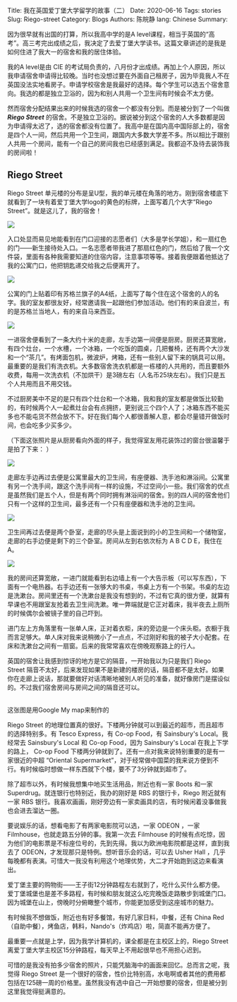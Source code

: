 Title: 我在英国爱丁堡大学留学的故事（二）
Date: 2020-06-16
Tags: stories
Slug: Riego-street
Category: Blogs
Authors: 陈皖静
lang: Chinese
Summary: <img src="/images/riego/riegostreet.jpg" alt="" class="headerimg"/>

因为很早就有出国的打算，所以我高中学的是A level课程，相当于英国的“高考”。高三考完出成绩之后，我决定了去爱丁堡大学读书。这篇文章讲述的是我是如何住进了我大一的宿舍和我的居住体验。

我的A level是由 CIE 的考试局负责的，八月份才出成绩。再加上个人原因，所以我申请宿舍申请得比较晚。当时也没想过要在外面自己租房子，因为毕竟我人不在英国没法实地看房子。申请学校宿舍是我最好的选择。每个学生可以选五个宿舍意向。我选的都是独立卫浴的，因为和别人共用一个卫生间有时候会不太方便。

然而宿舍分配结果出来的时候我选的宿舍一个都没有分到。而是被分到了一个叫做 ***Riego Street*** 的宿舍。不是独立卫浴的。据说被分到这个宿舍的人大多数都是因为申请得太迟了，选的宿舍都没有位置了。我高中是在国内高中国际部上的，宿舍是四个人一间，然后共用一个卫生间，跟国内大多数大学差不多。所以相比于跟别人共用一个房间，能有一个自己的房间我也已经感到满足。我都迫不及待去装饰我的房间啦！

## Riego Street
Riego Street 单元楼的分布是呈U型，我的单元楼在角落的地方。刚到宿舍楼底下就看到了一块有着爱丁堡大学logo的黄色的标牌，上面写着几个大字“Riego Street”。就是这儿了，我的宿舍！

![](/images/riego/riegostreet.jpg)

入口处显而易见地能看到在门口迎接的志愿者们（大多是学长学姐），和一扇红色的门——新生接待处入口。一名志愿者带我进了那扇红色的门，然后给了我一个文件袋，里面有各种我需要知道的住宿内容，注意事项等等。接着我便跟着他抵达了我的公寓门口，他把钥匙递交给我之后便离开了。

![](/images/riego/riegobuilding.jpg)

公寓的门上贴着印有苏格兰旗子的A4纸，上面写了每个住在这个宿舍的人的名字。我的室友都很友好，经常邀请我一起跟他们参加活动。他们有的来自波兰，有的是苏格兰当地人，有的来自马来西亚。

![](/images/riego/flatdoorflag.jpg)

一进宿舍便看到了一条大约十米的走廊，左手边第一间便是厨房。厨房还算宽敞，有四个灶台，一个水槽，一个冰箱，一个吃饭的圆桌，几把餐椅，还有两个大沙发和一个“茶几”。有烤面包机，微波炉，烤箱，还有一些别人留下来的锅具可以用。最重要的是我们有洗衣机。大多数宿舍洗衣机都是一栋楼的人共用的，而且要额外收费，每用一次洗衣机（不加烘干）是3磅左右（人名币25块左右）。我们只是五个人共用而且不用交钱。

不过厨房美中不足的是只有四个灶台和一个冰箱，我和我的室友都是做饭比较勤的，有时候两个人一起煮灶台会有点拥挤，更别说三个四个人了；冰箱东西不能买多也不能屯货不然会放不下。好在我们每个人都很善解人意，都会尽量错开做饭时间，也会吃多少买多少。

（下面这张照片是从厨房看向外面的样子，我觉得室友用花装饰过的窗台很温馨于是拍了下来： ）

![](/images/riego/kitchenwindowoutside.jpg)

走廊左手边再过去便是公寓里最大的卫生间，有座便器、洗手池和淋浴间。公寓里有另一个洗手间，跟这个洗手间有一样的设施，不过空间小一些。我们宿舍的优点是虽然我们是五个人，但是有两个同时拥有淋浴间的宿舍。别的四人间的宿舍他们只有一个这样的卫生间，最多还有一个只有座便器和洗手池的卫生间。

![](/images/riego/riegoflatlayout.jpg)

卫生间再过去便是两个卧室，走廊的尽头是上面说到的小的卫生间和一个储物室，走廊的右手边便是剩下的三个卧室。房间从左到右依次标为 A B C D E，我住在 A。

![](/images/riego/riegobedroomlayout.jpg)

我的房间还算宽敞，一进门就能看到右边墙上有一个大告示板（可以写东西），下面有一个电热器。右手边还有一张够大的书桌，书桌上方有一个书架。书桌的左边是洗漱台。房间里还有一个洗漱台是我没有想到的，不过有它真的很方便，就算有早课也不用跟室友抢着去卫生间洗漱。唯一弊端就是它正对着床，我半夜去上厕所的时候偶尔会被镜子里的自己吓到。

进门左上方角落里有一张单人床，正对着衣柜，床的旁边是一个床头柜。衣橱于我而言足够大。单人床对我来说稍微小了一点点，不过刚好和我的被子大小配套。在床和洗漱台之间有一扇窗。后来的我常常喜欢在傍晚观察路上的行人。

英国的宿舍让我感到惊讶的地方是它的隔音，一开始我以为只是我们 Riego Street 隔音不太好，后来发现如果不是新建的楼房的话，隔音都不是太好。如果你在走廊上说话，那就要做好对话清晰地被别人听见的准备，就好像房门是摆设似的。不过我们宿舍房间与房间之间的隔音还可以。

<img class="image">
  <img src="/images/riego/riegosurroundingsmap.png" alt="">
  <figcaption>这张图是用Google My map来制作的</figcaption>
</img>

Riego Street 的地理位置真的很好。下楼两分钟就可以到最近的超市，而且超市的选择特别多。有 Tesco Express，有 Co-op Food，有 Sainsbury's Local。我经常去 Sainsbury's Local 和 Co-op Food，因为 Sainsbury's Local 在我上下学的路上， Co-op Food 下楼两分钟就到了。还有一点对我来说特别重要的是有一家很近的中超 “Oriental Supermarket”，对于经常做中国菜的我来说方便到不行。有时候临时想做一样东西就下个楼，要不了3分钟就到超市了。

除了超市以外，有时候我想集中地买生活用品，附近也有一家 Boots 和一家 Superdrug。就连银行也特别近，我办的刚好是 RBS 的银行卡，Riego 附近就有一家 RBS 银行。我喜欢画画，刚好旁边有一家卖画具的店，有时候闲着没事做我也会进去溜达一圈。

要说娱乐的话，想看电影了有两家电影院可以选，一家 ODEON ，一家 Filmhouse，也就走路五分钟的事。我第一次去 Filmhouse 的时候有点吃惊，因为他们的电影票是不标座位号的，先到先得。我以为欧洲电影院都是这样，直到我去了 ODEON，才发现那只是特例。想听音乐会的话，可以去 Usher Hall ，几乎每晚都有表演。可惜大一我没有利用这个地理优势，大二才开始跑到这边来看演出。

爱丁堡主要的购物街——王子街12分钟路程左右就到了，吃什么买什么都方便。爱丁堡城堡也是差不多路程，有时候和朋友就这么吃完晚饭走路散步到城堡门口。因为城堡在山上，傍晚时分俯瞰整个城市，你能更加感受到这座城市的魅力。

有时候我不想做饭，附近也有好多餐馆，有好几家日料，中餐，还有 China Red（自助中餐），烤鱼店，韩料，Nando's（炸鸡店）啦，简直不能再方便了。

最重要一点就是上学，因为我学计算机的，课全都是在主校区上的，Riego Street 离爱丁堡大学主校区15分钟路程，每天早上不用起很早也不用担心迟到。

可惜的是我没有拍多少宿舍的照片，只能凭脑海中的画面来回忆。总而言之呢，我觉得 Riego Street 是一个很好的宿舍，性价比特别高，水电啊或者其他的费用都包括在125磅一周的价格里。虽然我没有选中自己一开始想要的宿舍，但是被分到这里我觉得挺满意的。
